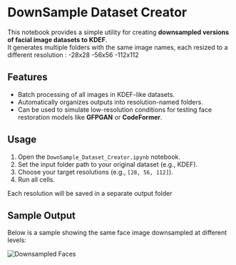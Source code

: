 # DownSample Dataset Creator

This notebook provides a simple utility for creating **downsampled versions of facial image datasets to KDEF**.  
It generates multiple folders with the same image names, each resized to a different resolution :
-28x28
-56x56
-112x112


## Features

- Batch processing of all images in KDEF-like datasets.
- Automatically organizes outputs into resolution-named folders.
- Can be used to simulate low-resolution conditions for testing face restoration models like **GFPGAN** or **CodeFormer**.

## Usage

1. Open the `DownSample_Dataset_Creator.ipynb` notebook.
2. Set the input folder path to your original dataset (e.g., KDEF).
3. Choose your target resolutions (e.g., `[28, 56, 112]`).
4. Run all cells.

Each resolution will be saved in a separate output folder

## Sample Output

Below is a sample showing the same face image downsampled at different levels:

![Downsampled Faces](https://github.com/user-attachments/assets/d818778d-abeb-4d6b-a724-84747d5d25aa)
